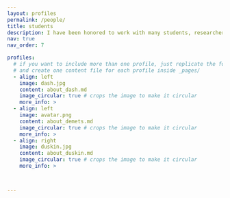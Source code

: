 ```yaml
---
layout: profiles
permalink: /people/
title: students
description: I have been honored to work with many students, researchers, postdoctoral scholars, and collaborators over the years.  
nav: true
nav_order: 7

profiles:
  # if you want to include more than one profile, just replicate the following block
  # and create one content file for each profile inside _pages/
  - align: left
    image: dash.jpg
    content: about_dash.md
    image_circular: true # crops the image to make it circular
    more_info: >
  - align: left
    image: avatar.png
    content: about_demets.md
    image_circular: true # crops the image to make it circular
    more_info: >    
  - align: right
    image: duskin.jpg
    content: about_duskin.md
    image_circular: true # crops the image to make it circular
    more_info: >



---
```

